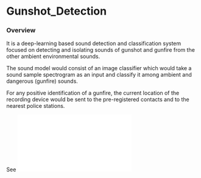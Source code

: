 # Gunshot_Detection

### Overview
It is a deep-learning based sound detection and classification system focused on detecting and isolating sounds of gunshot and gunfire from the other ambient
environmental sounds. 

The sound model would consist of an image classifier which would take a sound sample spectrogram as an input and classify it among ambient and dangerous (gunfire) sounds. 

For any positive identification of a gunfire, the current location of the recording device would be sent to the pre-registered contacts and to the nearest police stations.

See ![Report Here](Report.pdf)

